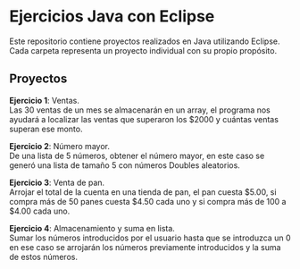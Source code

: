 # Ejercicios Java con Eclipse
Este repositorio contiene proyectos realizados en Java utilizando Eclipse. Cada carpeta representa un proyecto individual con su propio propósito.

## Proyectos
**Ejercicio 1**: Ventas.  
Las 30 ventas de un mes se almacenarán en un array, el programa nos ayudará a localizar las ventas que superaron los $2000 y cuántas ventas superan ese monto.

**Ejercicio 2**: Número mayor.  
De una lista de 5 números, obtener el número mayor, en este caso se generó una lista de tamaño 5 con números Doubles aleatorios.

**Ejercicio 3**: Venta de pan.  
Arrojar el total de la cuenta en una tienda de pan, el pan cuesta $5.00, si compra más de 50 panes cuesta $4.50 cada uno y si compra más de 100 a $4.00 cada uno.

**Ejercicio 4**: Almacenamiento y suma en lista.  
Sumar los números introducidos por el usuario hasta que se introduzca un 0 en ese caso se arrojarán los números previamente introducidos y la suma de estos números.
